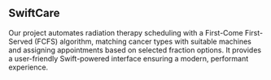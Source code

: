 ## SwiftCare

Our project automates radiation therapy scheduling with a First-Come First-Served (FCFS) algorithm, matching cancer types with suitable machines and assigning appointments based on selected fraction options. It provides a user-friendly Swift-powered interface ensuring a modern, performant experience.

